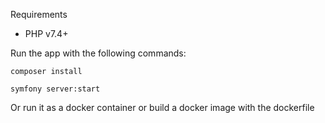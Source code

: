 Requirements

- PHP v7.4+

Run the app with the following commands:

`composer install` 

`symfony server:start`

Or run it as a docker container or build a docker image with the dockerfile
